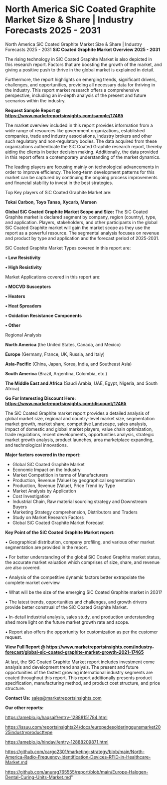# North America SiC Coated Graphite Market Size & Share | Industry Forecasts 2025 - 2031
North America SiC Coated Graphite Market Size & Share | Industry Forecasts 2025 - 2031
<Strong> SiC Coated Graphite Market Overview 2025 - 2031</strong>

The rising technology in SiC Coated Graphite Market is also depicted in this research report. Factors that are boosting the growth of the market, and giving a positive push to thrive in the global market is explained in detail.

Furthermore, the report highlights on emerging trends, significant drivers, challenges, and opportunities, providing all necessary data for thriving in the industry. This report market research offers a comprehensive perspective, including an in-depth analysis of the present and future scenarios within the industry.

<strong>Request Sample Report @ <a href=https://www.marketreportsinsights.com/sample/17465>https://www.marketreportsinsights.com/sample/17465</a></strong>

The market overview included in this report provides information from a wide range of resources like government organizations, established companies, trade and industry associations, industry brokers and other such regulatory and non-regulatory bodies. The data acquired from these organizations authenticate the SiC Coated Graphite research report, thereby aiding the clients in better decision making. Additionally, the data provided in this report offers a contemporary understanding of the market dynamics.

The leading players are focusing mainly on technological advancements in order to improve efficiency. The long-term development patterns for this market can be captured by continuing the ongoing process improvements and financial stability to invest in the best strategies.

Top Key players of SiC Coated Graphite Market are:

<strong>Tokai Carbon, Toyo Tanso, Xycarb, Mersen</strong>

<strong><b>Global SiC Coated Graphite Market Scope and Size:</b></strong>
The SiC Coated Graphite market is declared segment by company, region (country), type, and application. Players, stakeholders, and other participants in the global SiC Coated Graphite market will gain the market scope as they use the report as a powerful resource. The segmental analysis focuses on revenue and product by type and application and the forecast period of 2025-2031.

SiC Coated Graphite Market Types covered in this report are:

<strong>• Low Resistivity

• High Resistivity</strong>

Market Applications covered in this report are:

<strong>• MOCVD Susceptors

• Heaters

• Heat Spreaders

• Oxidation Resistance Components

• Other</strong> 

Regional Analysis

<strong>North America</strong> (the United States, Canada, and Mexico)

<strong>Europe</strong> (Germany, France, UK, Russia, and Italy)

<strong>Asia-Pacific</strong> (China, Japan, Korea, India, and Southeast Asia)

<strong>South America</strong> (Brazil, Argentina, Colombia, etc.)

<strong>The Middle East and Africa</strong> (Saudi Arabia, UAE, Egypt, Nigeria, and South Africa)

<strong>Go For Interesting Discount Here: <a href=https://www.marketreportsinsights.com/discount/17465>https://www.marketreportsinsights.com/discount/17465</a></strong>

The SiC Coated Graphite market report provides a detailed analysis of global market size, regional and country-level market size, segmentation market growth, market share, competitive Landscape, sales analysis, impact of domestic and global market players, value chain optimization, trade regulations, recent developments, opportunities analysis, strategic market growth analysis, product launches, area marketplace expanding, and technological innovations.

<strong><b>Major factors covered in the report:</b></strong>
<ul>
  <li>Global SiC Coated Graphite Market </li>
  <li>Economic Impact on the Industry</li>
  <li>Market Competition in terms of Manufacturers</li>
  <li>Production, Revenue (Value) by geographical segmentation</li>
  <li>Production, Revenue (Value), Price Trend by Type</li>
  <li>Market Analysis by Application</li>
  <li>Cost Investigation</li>
  <li>Industrial Chain, Raw material sourcing strategy and Downstream Buyers</li>
  <li>Marketing Strategy comprehension, Distributors and Traders</li>
  <li>Study on Market Research Factors</li>
  <li>Global SiC Coated Graphite Market Forecast</li>
</ul>

<strong><b>Key Point of the SiC Coated Graphite Market report:</b></strong>

• Geographical distribution, company profiling, and various other market segmentation are provided in the report.

• For better understanding of the global SiC Coated Graphite market status, the accurate market valuation which comprises of size, share, and revenue are also covered.

• Analysis of the competitive dynamic factors better extrapolate the complete market overview

• What will be the size of the emerging SiC Coated Graphite market in 2031?

• The latest trends, opportunities and challenges, and growth drivers provide better construal of the SiC Coated Graphite Market.

• In-detail industrial analysis, sales study, and production understanding shed more light on the future market growth rate and scope.

• Report also offers the opportunity for customization as per the customer request.

<strong><b>View Full Report @ <a href=https://www.marketreportsinsights.com/industry-forecast/global-sic-coated-graphite-market-growth-2021-17465>https://www.marketreportsinsights.com/industry-forecast/global-sic-coated-graphite-market-growth-2021-17465</a></b></strong>


At last, the SiC Coated Graphite Market report includes investment come analysis and development trend analysis. The present and future opportunities of the fastest growing international industry segments are coated throughout this report. This report additionally presents product specification, manufacturing method, and product cost structure, and price structure.

<strong>Contact Us:</strong>
sales@marketreportsinsights.com

<strong>Our other reports:</strong>

<a href=https://ameblo.jp/haqsaif/entry-12888151784.html>https://ameblo.jp/haqsaif/entry-12888151784.html</a>

<a href=https://issuu.com/reportsinsights24/docs/europedesolderinggunsmarket2025industryproducttype>https://issuu.com/reportsinsights24/docs/europedesolderinggunsmarket2025industryproducttype</a>

<a href=https://ameblo.jp/hindavi/entry-12888209871.html>https://ameblo.jp/hindavi/entry-12888209871.html</a>

<a href=https://github.com/cargo2301/marketing-strategy/blob/main/North-America-Radio-Frequency-Identification-Devices-RFID-in-Healthcare-Market.md>https://github.com/cargo2301/marketing-strategy/blob/main/North-America-Radio-Frequency-Identification-Devices-RFID-in-Healthcare-Market.md</a>

<a href=https://github.com/anurag765555/report/blob/main/Europe-Halogen-Dental-Curing-Units-Market.md>https://github.com/anurag765555/report/blob/main/Europe-Halogen-Dental-Curing-Units-Market.md</a>"
